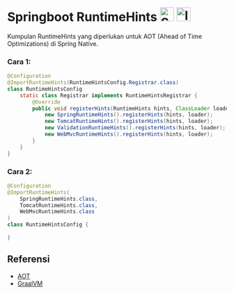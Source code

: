 # Springboot RuntimeHints <img height="32" src="https://avatars.githubusercontent.com/u/317776?s=48&v=4" alt="Spring"> <img height="32" src="https://raw.githubusercontent.com/ideahut-apps-team/ideahut-springboot-docs/main/docs/images/logo.png" alt="Ideahut">

Kumpulan RuntimeHints yang diperlukan untuk AOT (Ahead of Time Optimizations) di Spring Native.

### Cara 1:
``` java
@Configuration
@ImportRuntimeHints(RuntimeHintsConfig.Registrar.class)
class RuntimeHintsConfig 
	static class Registrar implements RuntimeHintsRegistrar {
		@Override
		public void registerHints(RuntimeHints hints, ClassLoader loader) {
			new SpringRuntimeHints().registerHints(hints, loader);
			new TomcatRuntimeHints().registerHints(hints, loader);
			new ValidationRuntimeHints().registerHints(hints, loader);
			new WebMvcRuntimeHints().registerHints(hints, loader);
		}
	}
}
```

### Cara 2:
``` java
@Configuration
@ImportRuntimeHints(
	SpringRuntimeHints.class,
	TomcatRuntimeHints.class,
	WebMvcRuntimeHints.class
)
class RuntimeHintsConfig {
	
}
```

## Referensi
- [AOT](https://docs.spring.io/spring-framework/reference/core/aot.html)
- [GraalVM](https://docs.spring.io/spring-boot/docs/current/reference/html/native-image.html)


